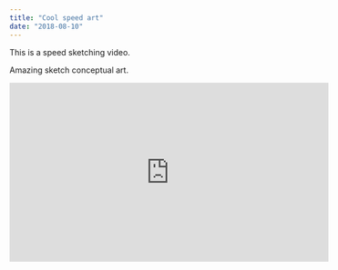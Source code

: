 ```yaml
---
title: "Cool speed art"
date: "2018-08-10"
---
```


This is a speed sketching video.

Amazing sketch conceptual art.

<iframe width="560" height="315" src="https://youtube.com/embed/tSdAFmIFtfo" frameborder="0" allowfullscreen></iframe>